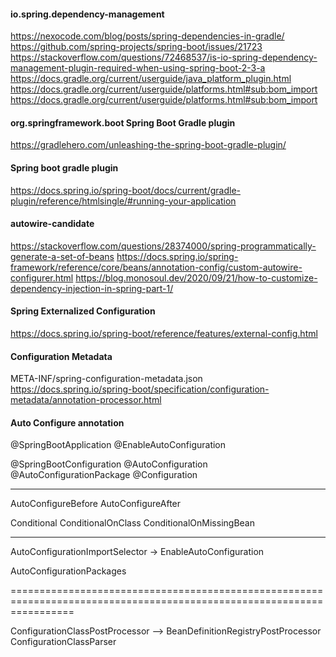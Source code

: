 #### io.spring.dependency-management

https://nexocode.com/blog/posts/spring-dependencies-in-gradle/
https://github.com/spring-projects/spring-boot/issues/21723
https://stackoverflow.com/questions/72468537/is-io-spring-dependency-management-plugin-required-when-using-spring-boot-2-3-a
https://docs.gradle.org/current/userguide/java_platform_plugin.html
https://docs.gradle.org/current/userguide/platforms.html#sub:bom_import
https://docs.gradle.org/current/userguide/platforms.html#sub:bom_import

#### org.springframework.boot   Spring Boot Gradle plugin

https://gradlehero.com/unleashing-the-spring-boot-gradle-plugin/

#### Spring boot gradle plugin

https://docs.spring.io/spring-boot/docs/current/gradle-plugin/reference/htmlsingle/#running-your-application

#### autowire-candidate
https://stackoverflow.com/questions/28374000/spring-programmatically-generate-a-set-of-beans
https://docs.spring.io/spring-framework/reference/core/beans/annotation-config/custom-autowire-configurer.html
https://blog.monosoul.dev/2020/09/21/how-to-customize-dependency-injection-in-spring-part-1/

#### Spring Externalized Configuration
https://docs.spring.io/spring-boot/reference/features/external-config.html

#### Configuration Metadata
META-INF/spring-configuration-metadata.json
https://docs.spring.io/spring-boot/specification/configuration-metadata/annotation-processor.html

#### Auto Configure annotation
@SpringBootApplication
@EnableAutoConfiguration 

@SpringBootConfiguration
@AutoConfiguration
@AutoConfigurationPackage
@Configuration

---
AutoConfigureBefore
AutoConfigureAfter

Conditional
ConditionalOnClass
ConditionalOnMissingBean

---
AutoConfigurationImportSelector 
    -> EnableAutoConfiguration

AutoConfigurationPackages

=======================================================================================================================

ConfigurationClassPostProcessor --> BeanDefinitionRegistryPostProcessor
ConfigurationClassParser